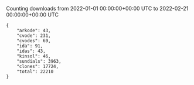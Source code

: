 
Counting downloads from 2022-01-01 00:00:00+00:00 UTC to 2022-02-21 00:00:00+00:00 UTC

```
{
    "arkode": 43,
    "cvode": 231,
    "cvodes": 69,
    "ida": 91,
    "idas": 43,
    "kinsol": 46,
    "sundials": 3963,
    "clones": 17724,
    "total": 22210
}
```
